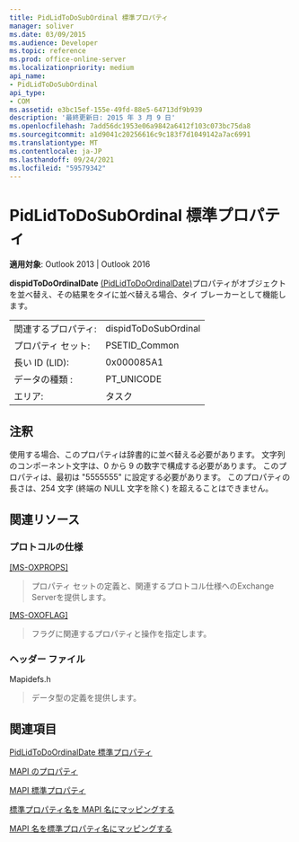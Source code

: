 ```yaml
---
title: PidLidToDoSubOrdinal 標準プロパティ
manager: soliver
ms.date: 03/09/2015
ms.audience: Developer
ms.topic: reference
ms.prod: office-online-server
ms.localizationpriority: medium
api_name:
- PidLidToDoSubOrdinal
api_type:
- COM
ms.assetid: e3bc15ef-155e-49fd-88e5-64713df9b939
description: '最終更新日: 2015 年 3 月 9 日'
ms.openlocfilehash: 7add56dc1953e06a9842a6412f103c073bc75da8
ms.sourcegitcommit: a1d9041c20256616c9c183f7d1049142a7ac6991
ms.translationtype: MT
ms.contentlocale: ja-JP
ms.lasthandoff: 09/24/2021
ms.locfileid: "59579342"
---
```

# <a name="pidlidtodosubordinal-canonical-property"></a>PidLidToDoSubOrdinal 標準プロパティ

  
  
**適用対象**: Outlook 2013 | Outlook 2016 
  
**dispidToDoOrdinalDate** [(PidLidToDoOrdinalDate)](pidlidtodoordinaldate-canonical-property.md)プロパティがオブジェクトを並べ替え、その結果をタイに並べ替える場合、タイ ブレーカーとして機能します。
  
|||
|:-----|:-----|
|関連するプロパティ:  <br/> |dispidToDoSubOrdinal  <br/> |
|プロパティ セット:  <br/> |PSETID_Common  <br/> |
|長い ID (LID):  <br/> |0x000085A1  <br/> |
|データの種類 :   <br/> |PT_UNICODE  <br/> |
|エリア:  <br/> |タスク  <br/> |
   
## <a name="remarks"></a>注釈

使用する場合、このプロパティは辞書的に並べ替える必要があります。 文字列のコンポーネント文字は、0 から 9 の数字で構成する必要があります。 このプロパティは、最初は "5555555" に設定する必要があります。 このプロパティの長さは、254 文字 (終端の NULL 文字を除く) を超えることはできません。
  
## <a name="related-resources"></a>関連リソース

### <a name="protocol-specifications"></a>プロトコルの仕様

[[MS-OXPROPS]](https://msdn.microsoft.com/library/f6ab1613-aefe-447d-a49c-18217230b148%28Office.15%29.aspx)
  
> プロパティ セットの定義と、関連するプロトコル仕様へのExchange Serverを提供します。
    
[[MS-OXOFLAG]](https://msdn.microsoft.com/library/f1e50be4-ed30-4c2a-b5cb-8ff3aaaf9b91%28Office.15%29.aspx)
  
> フラグに関連するプロパティと操作を指定します。
    
### <a name="header-files"></a>ヘッダー ファイル

Mapidefs.h
  
> データ型の定義を提供します。
    
## <a name="see-also"></a>関連項目



[PidLidToDoOrdinalDate 標準プロパティ](pidlidtodoordinaldate-canonical-property.md)


[MAPI のプロパティ](mapi-properties.md)
  
[MAPI 標準プロパティ](mapi-canonical-properties.md)
  
[標準プロパティ名を MAPI 名にマッピングする](mapping-canonical-property-names-to-mapi-names.md)
  
[MAPI 名を標準プロパティ名にマッピングする](mapping-mapi-names-to-canonical-property-names.md)

